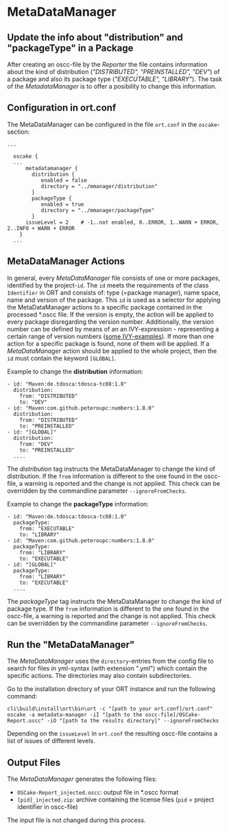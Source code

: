 # MetaDataManager
## Update the info about "distribution" and "packageType" in a Package

After creating an oscc-file by the *Reporter* the file contains information about the kind of distribution (*"DISTRIBUTED", "PREINSTALLED", "DEV"*) of a package and also its package type (*"EXECUTABLE", "LIBRARY"*). The task of the *MetadataManager* is to offer a posibility to change this information.

## Configuration in ort.conf
The MetaDataManager can be configured in the file `ort.conf` in the `oscake`-section:

```ort { {
...

  oscake {
  ...
      metadatamanager {
        distribution {
           enabled = false
           directory = "../mmanager/distribution"
        }
        packageType {
           enabled = true
           directory = "../mmanager/packageType"
        }
      issueLevel = 2	# -1..not enabled, 0..ERROR, 1..WARN + ERROR, 2..INFO + WARN + ERROR
    }
  ...
``` 

## MetaDataManager Actions
In general, every *MetaDataManager* file consists of one or more packages, identified by the project-`id`. The `id` meets the requirements of the class `Identifier` in ORT and consists of: type (=package manager), name space, name and version of the package. This `id` is used as a selector for applying the MetaDataManager actions to a specific package contained in the processed \*.oscc file. If the version is empty, the action will be applied to every package disregarding the version number. Additionally, the version number can be defined by means of an an IVY-expression - representing a certain range of version numbers ([some IVY-examples](http://ant.apache.org/ivy/history/2.4.0/settings/version-matchers.html)). If more than one action for a specific package is found, none of them will be applied. If a *MetaDataManager* action should be applied to the whole project, then the `id` must contain the keyword `[GLOBAL]`.

Example to change the **distribution** information:

```
- id: "Maven:de.tdosca:tdosca-tc08:1.0"
  distribution:
    from: "DISTRIBUTED"
    to: "DEV"
- id: "Maven:com.github.peteroupc:numbers:1.8.0"
  distribution:
    from: "DISTRIBUTED"
    to: "PREINSTALLED"
- id: "[GLOBAL]"
  distribution:
    from: "DEV"
    to: "PREINSTALLED"
  ....
```

The *distribution* tag instructs the MetaDataManager to change the kind of distribution. If the `from` information is different to the one found in the oscc-file, a warning is reported and the change is not applied. This check can be overridden by the commandline parameter `--ignoreFromChecks`.

Example to change the **packageType** information:

```
- id: "Maven:de.tdosca:tdosca-tc08:1.0"
  packageType:
    from: "EXECUTABLE"
    to: "LIBRARY"
- id: "Maven:com.github.peteroupc:numbers:1.8.0"
  packageType:
    from: "LIBRARY"
    to: "EXECUTABLE"
- id: "[GLOBAL]"
  packageType:
    from: "LIBRARY"
    to: "EXECUTABLE"
  ....
```

The *packageType* tag instructs the MetaDataManager to change the kind of package type. If the `from` information is different to the one found in the oscc-file, a warning is reported and the change is not applied. This check can be overridden by the commandline parameter `--ignoreFromChecks`.

## Run the "MetaDataManager"

The *MetaDataManager* uses the `directory`-entries from the config file to search for files in yml-syntax (with extension ".yml") which contain the specific actions. The directories may also contain subdirectories.

Go to the installation directory of your ORT instance and run the following command:

`cli\build\install\ort\bin\ort -c "[path to your ort.conf]/ort.conf" oscake -a metadata-manager -iI "[path to the oscc-file]/OSCake-Report.oscc" -iO "[path to the results directory]" --ignoreFromChecks`

Depending on the `issueLevel` in `ort.conf` the resulting oscc-file contains a list of issues of different levels.

## Output Files
The *MetaDataManager* generates the following files:

* `OSCake-Report_injected.oscc`: output file in *.oscc format 
* `[pid]_injected.zip`: archive containing the license files (`pid` = project identifier in oscc-file)

The input file is not changed during this process.